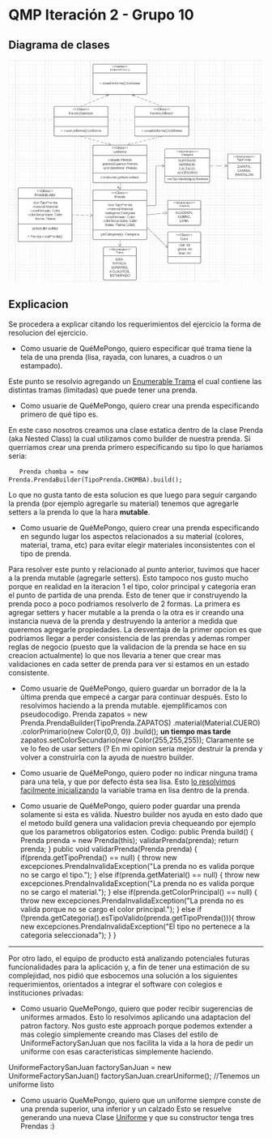 # QMP Iteración 2 - Grupo 10

## Diagrama de clases

<p> 
<img src="diagrama-qmp-2.PNG">
</p>

## Explicacion

Se procedera a explicar citando los requerimientos del ejercicio la forma de resolucion del ejercicio.

* Como usuarie de QuéMePongo, quiero especificar qué trama tiene la tela de una prenda (lisa, rayada, con lunares, a cuadros o un estampado).

Este punto se resolvio agregando un <a href="https://github.com/mnigliazzo/qmp-grupo10/blob/emazzaglia-qmp-2-iteracion/src/main/java/ropa/Prenda.java#L18" target="__blank">Enumerable Trama</a> el cual contiene las distintas tramas (limitadas) que puede tener una prenda. 

* Como usuarie de QuéMePongo, quiero crear una prenda especificando primero de qué tipo es.

En este caso nosotros creamos una clase estatica dentro de la clase Prenda (aka Nested Class) la cual utilizamos como builder de nuestra prenda. 
Si querriamos crear una prenda primero especificando su tipo lo que hariamos seria: 

       Prenda chomba = new Prenda.PrendaBuilder(TipoPrenda.CHOMBA).build(); 

Lo que no gusta tanto de esta solucion es que luego para seguir cargando la prenda (por ejemplo agregarle su material) tenemos que agregarle setters a la prenda lo que la hara <b>mutable</b>. 

* Como usuarie de QuéMePongo, quiero crear una prenda especificando en segundo lugar los aspectos relacionados a su material (colores, material, trama, etc) para evitar elegir materiales inconsistentes con el tipo de prenda.

Para resolver este punto y relacionado al punto anterior, tuvimos que hacer a la prenda mutable (agregarle setters). Esto tampoco nos gusto mucho porque en realidad en la iteracion 1 el tipo, color principal y categoria eran el punto de partida de una prenda. Esto de tener que ir construyendo la prenda poco a poco podriamos resolverlo de 2 formas. La primera es agregar setters y hacer mutable a la prenda o la otra es ir creando una instancia nueva de la prenda y destruyendo la anterior a medida que queremos agregarle propiedades. 
La desventaja de la primer opcion es que podriamos llegar a perder consistencia de las prendas y ademas romper reglas de negocio (puesto que la validacion de la prenda se hace en su creacion actualmente) lo que nos llevaria a tener que crear mas validaciones en cada setter de prenda para ver si estamos en un estado consistente.

* Como usuarie de QuéMePongo, quiero guardar un borrador de la la última prenda que empecé a cargar para continuar después.
Esto lo resolvimos haciendo a la prenda mutable. ejemplificamos con pseudocodigo.
        Prenda zapatos = new Prenda.PrendaBuilder(TipoPrenda.ZAPATOS)
                .material(Material.CUERO)
                .colorPrimario(new Color(0,0, 0))
                .build();
      <b> un tiempo mas tarde</b>
      zapatos.setColorSecundario(new Color(255,255,255)); 
Claramente se ve lo feo de usar setters (? En mi opinion seria mejor destruir la prenda y volver a construirla con la ayuda de nuestro builder.

* Como usuarie de QuéMePongo, quiero poder no indicar ninguna trama para una tela, y que por defecto ésta sea lisa.
Esto <a href="https://github.com/mnigliazzo/qmp-grupo10/blob/emazzaglia-qmp-2-iteracion/src/main/java/ropa/Prenda.java#L10" target="__blank" >lo resolvimos facilmente inicializando</a> la variable trama en lisa dentro de la prenda. 

* Como usuarie de QuéMePongo, quiero poder guardar una prenda solamente si esta es válida.
Nuestro builder nos ayuda en esto dado que el metodo build genera una validacion previa chequeando por ejemplo que los parametros obligatorios esten.
Codigo: 
        public Prenda build() {
            Prenda prenda =  new Prenda(this);
            validarPrenda(prenda);
            return prenda;
        }
        public void validarPrenda(Prenda prenda) {
            if(prenda.getTipoPrenda() == null) {
                throw new excepciones.PrendaInvalidaException("La prenda no es valida porque no se cargo el tipo.");
            } else if(prenda.getMaterial() == null) {
                throw new excepciones.PrendaInvalidaException("La prenda no es valida porque no se cargo el material.");
            } else if(prenda.getColorPrincipal() == null) {
                throw new excepciones.PrendaInvalidaException("La prenda no es valida porque no se cargo el color principal.");
            } else if (!prenda.getCategoria().esTipoValido(prenda.getTipoPrenda())){
                throw new excepciones.PrendaInvalidaException("El tipo no pertenece a la categoria seleccionada");
            }
        }
<hr>

Por otro lado, el equipo de producto está analizando potenciales futuras funcionalidades para la aplicación y, a fin de tener una estimación de su complejidad, nos pidió que esbocemos una solución a los siguientes requerimientos, orientados a integrar el software con colegios e instituciones privadas:

* Como usuario QueMePongo, quiero que poder recibir sugerencias de uniformes armados.
Esto lo resolvimos aplicando una adaptacion del patron factory. Nos gusto este approach porque podemos extender a mas colegio simplemente creando mas Clases del estilo de UniformeFactorySanJuan que nos facilita la vida a la hora de pedir un uniforme con esas caracteristicas simplemente haciendo. 

UniformeFactorySanJuan factorySanJuan = new UniformeFactorySanJuan()
factorySanJuan.crearUniforme(); //Tenemos un uniforme listo


* Como usuario QueMePongo, quiero que un uniforme siempre conste de una prenda superior, una inferior y un calzado
Esto se resuelve generando una nueva Clase <a href="https://github.com/mnigliazzo/qmp-grupo10/blob/emazzaglia-qmp-2-iteracion/src/main/java/uniformes/Uniforme.java" target="__blank">Uniforme</a> y que su constructor tenga tres Prendas :)

~~~